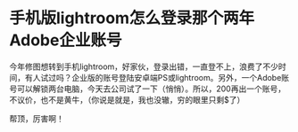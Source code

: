 # 手机版lightroom怎么登录那个两年Adobe企业账号


今年修图想转到手机lightroom，好家伙，登录出错，一直登不上，浪费了不少时间，有人试过吗？企业版的账号登陆安卓端PS或lightroom。另外，一个Adobe账号可以解锁两台电脑，今天去公司试了一下（悄悄）。所以，200再出一个账号，不议价，也不是黄牛，（你说是就是，我也没辙，穷的眼里只剩$了）

帮顶，厉害啊！<br />
<br />
<img src="static/image/smiley/default/time.gif" smilieid="15" border="0" alt="" /><img src="static/image/smiley/default/time.gif" smilieid="15" border="0" alt="" /><img src="static/image/smiley/default/time.gif" smilieid="15" border="0" alt="" />

